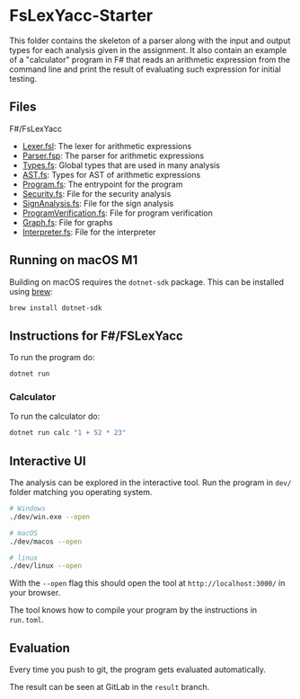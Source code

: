 # FsLexYacc-Starter

This folder contains the skeleton of a parser along with the input and output types for each analysis given in the assignment. It also contain an example of a "calculator" program in F# that reads an arithmetic expression from the command line and print the result of evaluating such expression for initial testing.

## Files

F#/FsLexYacc
* [Lexer.fsl](Lexer.fsl): The lexer for arithmetic expressions
* [Parser.fsp](Parser.fsp): The parser for arithmetic expressions
* [Types.fs](Types.fs): Global types that are used in many analysis
* [AST.fs](AST.fs): Types for AST of arithmetic expressions
* [Program.fs](Program.fs): The entrypoint for the program
* [Security.fs](Security.fs): File for the security analysis
* [SignAnalysis.fs](SignAnalysis.fs): File for the sign analysis
* [ProgramVerification.fs](ProgramVerification.fs): File for program verification
* [Graph.fs](Graph.fs): File for graphs
* [Interpreter.fs](Interpreter.fs): File for the interpreter


## Running on macOS M1

Building on macOS requires the `dotnet-sdk` package. This can be installed using [brew](https://brew.sh):

```bash
brew install dotnet-sdk
```

## Instructions for F#/FSLexYacc

To run the program do:

```bash
dotnet run
```

### Calculator

To run the calculator do:

```bash
dotnet run calc "1 + 52 * 23"
```

## Interactive UI

The analysis can be explored in the interactive tool. Run the program in `dev/` folder matching you operating system.

```bash
# Windows
./dev/win.exe --open

# macOS
./dev/macos --open

# linux
./dev/linux --open
```

With the `--open` flag this should open the tool at `http://localhost:3000/` in your browser.

The tool knows how to compile your program by the instructions in `run.toml`.

## Evaluation

Every time you push to git, the program gets evaluated automatically.

The result can be seen at GitLab in the `result` branch.
